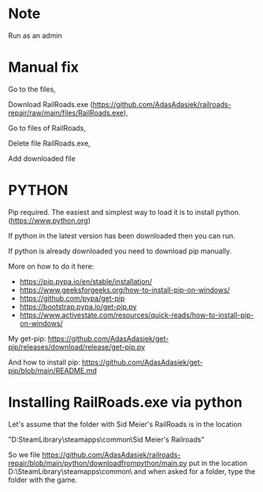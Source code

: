 # Note
Run as an admin
# Manual fix
Go to the files,

Download RailRoads.exe (https://github.com/AdasAdasiek/railroads-repair/raw/main/files/RailRoads.exe),

Go to files of RailRoads,

Delete file RailRoads.exe,

Add downloaded file

# PYTHON
Pip required. The easiest and simplest way to load it is to install python. (https://www.python.org)

If python in the latest version has been downloaded then you can run.

If python is already downloaded you need to download pip manually.

More on how to do it here:

- https://pip.pypa.io/en/stable/installation/
- https://www.geeksforgeeks.org/how-to-install-pip-on-windows/
- https://github.com/pypa/get-pip
- https://bootstrap.pypa.io/get-pip.py
- https://www.activestate.com/resources/quick-reads/how-to-install-pip-on-windows/

My get-pip: https://github.com/AdasAdasiek/get-pip/releases/download/release/get-pip.py

And how to install pip: https://github.com/AdasAdasiek/get-pip/blob/main/README.md

# Installing RailRoads.exe via python

Let's assume that the folder with Sid Meier's RailRoads is in the location 

"D:SteamLibrary\steamapps\common\Sid Meier's Railroads"

So we file https://github.com/AdasAdasiek/railroads-repair/blob/main/python/downloadfrompython/main.py put in the location D:\SteamLibrary\steamapps\common\ and when asked for a folder, type the folder with the game.
